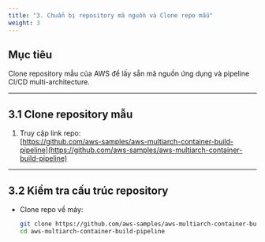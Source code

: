 ```yaml
---
title: "3. Chuẩn bị repository mã nguồn và Clone repo mẫu"
weight: 3
---
```


## Mục tiêu  
Clone repository mẫu của AWS để lấy sẵn mã nguồn ứng dụng và pipeline CI/CD multi-architecture.

---

## 3.1 Clone repository mẫu

1. Truy cập link repo:  
   [https://github.com/aws-samples/aws-multiarch-container-build-pipeline](https://github.com/aws-samples/aws-multiarch-container-build-pipeline)
---

## 3.2 Kiểm tra cấu trúc repository

- Clone repo về máy:

  ```bash
  git clone https://github.com/aws-samples/aws-multiarch-container-build-pipeline.git
  cd aws-multiarch-container-build-pipeline
  
